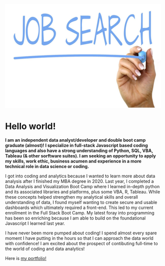 <!-- # MBA | Data Scientist | Strategist | Researcher | Leader | Problem Solver | Lifelong Learner -->
![Job Search Image](job-search.jpg)
# Hello world!
**I am an independent data analyst/developer and double boot camp graduate (almost)! I specialize in full-stack Javascript based coding languages and also have a strong understanding of Python, SQL, VBA, Tableau (& other sorftware suites). I am seeking an opportunity to apply my skills, work ethic, business acumen and experience in a more technical role in data science or coding.**

I got into coding and analytics because I wanted to learn more about data analysis after I finished my MBA degree in 2020. Last year, I completed a Data Analysis and Visualization Boot Camp where I learned in-depth python and its associated libraries and platforms, plus some VBA, R, Tableau. While these concepts helped strengthen my analytical skills and overall understanding of data, I found myself wanting to create secure and usable dashboards which ultimately required a front-end. This led to my current enrollment in the Full Stack Boot Camp. My latest foray into programming has been so enriching because I am able to build on the foundational Javascript I learned last year.

I have never been more pumped about coding! I spend almost every spare moment I have putting in the hours so that I can approach the data world with confidence! I am excited about the prospect of contibuting full-time to the world of coding and data analytics! 

Here is [my portfolio!](https://eclevela-1234.github.io/Porfolio/)









<!--
**eclevela-1234/eclevela-1234** is a ✨ _special_ ✨ repository because its `README.md` (this file) appears on your GitHub profile.

Here are some ideas to get you started:

- 🔭 I’m currently working on ...
- 🌱 I’m currently learning ...
- 👯 I’m looking to collaborate on ...
- 🤔 I’m looking for help with ...
- 💬 Ask me about ...
- 📫 How to reach me: ...
- 😄 Pronouns: ...
- ⚡ Fun fact: ...
-->
